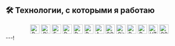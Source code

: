 ## 🛠️ Технологии, с которыми я работаю

<div align="center">
  <img src="https://camo.githubusercontent.com/1b042bc1d688c1c72ebf3bffcfdb15984f3bca6bc9f2b35a0a79bb213a4b86d1/68747470733a2f2f696d672e736869656c64732e696f2f62616467652f2d507974686f6e2d677265656e3f6c6f676f3d707974686f6e" alt="Python" height="25"/>
  <img src="https://camo.githubusercontent.com/6b3c7bcd9a87ee229b6023d74a545f24a3ab69b1491efb4236f56c52a3765be9/68747470733a2f2f696d672e736869656c64732e696f2f62616467652f2d446a616e676f2d6f72616e67653f6c6f676f3d646a616e676f" alt="Django" height="25"/>
  <img src="https://camo.githubusercontent.com/64e6c0dfdcd236b0b6f671007c72b946bba4b9a4ac03e3d28cfd1a1b2e0efeda/68747470733a2f2f696d672e736869656c64732e696f2f62616467652f2d466173744150492d626c75653f6c6f676f3d66617374617069" alt="FastAPI" height="25"/>
  <img src="https://camo.githubusercontent.com/32f8ebf2b219140e9b6db91fbf4a2ebc8cc65f1b6acdfd01ecda5c70b165ad59/68747470733a2f2f696d672e736869656c64732e696f2f62616467652f2d506f657472792d626c75653f6c6f676f3d706f65747279" alt="Poetry" height="25"/>
  <img src="https://camo.githubusercontent.com/effa4b9103a708cde74e1aa3e9b23048cd12ff3053c9d9092c623b0bff3e5a47/68747470733a2f2f696d672e736869656c64732e696f2f62616467652f2d446f636b65722d3364343438383f6c6f676f3d646f636b6572" alt="Docker" height="25"/>
  <img src="https://camo.githubusercontent.com/732e026c8fae5be77846625602e45cb98a4c4433c3ab302d0e82e5f76358f699/68747470733a2f2f696d672e736869656c64732e696f2f62616467652f2d52656469732d7265643f6c6f676f3d7265646973" alt="Redis" height="25"/>
  <img src="https://camo.githubusercontent.com/a39c1d1e478c11b0b8f3f46b9317c7d37cb0158adab676c6be6ae88c9f69708f/68747470733a2f2f696d672e736869656c64732e696f2f62616467652f2d417061636865253230537061726b2d626c75653f6c6f676f3d617061636865737061726b" alt="Apache Spark" height="25"/>
  <img src="https://camo.githubusercontent.com/effa4b9103a708cde74e1aa3e9b23048cd12ff3053c9d9092c623b0bff3e5a47/68747470733a2f2f696d672e736869656c64732e696f2f62616467652f2d41706f72656525323048646f6f702d6666666666663f6c6f676f3d61706f7265652d68646f6f70" alt="SQLAlchemy" height="25"/>
  <img src="https://camo.githubusercontent.com/f8a5d7a23a2c6a52a18e3c90e1dc39b3dd57e5db7a4c9f06a1973aabdd273c63/68747470733a2f2f696d672e736869656c64732e696f2f62616467652f2d4769742532304875622d77686974653f6c6f676f3d676974687562" alt="GitHub" height="25"/>
  <img src="https://camo.githubusercontent.com/8d130f03ac8f90bc3db800e99d0dc315d36258c23ff475e840a9812c80771c84/68747470733a2f2f696d672e736869656c64732e696f2f62616467652f2d426f6f7473747261702d6234313031363f6c6f676f3d626f6f747374726170" alt="Bootstrap" height="25"/>
  <img src="https://camo.githubusercontent.com/8a8469d78e5b5e6c3f3dc885470a6c136236ee99fa134ff42ff22e1e15b1c5a3/68747470733a2f2f696d672e736869656c64732e696f2f62616467652f2d506f737467726553514c2d626c75653f6c6f676f3d706f737467726573716c" alt="PostgreSQL" height="25"/>
  <img src="https://camo.githubusercontent.com/8d8cb46f2328d43b448f60758e3e249d170abc131a781846b4735e25cdaabbcd/68747470733a2f2f696d672e736869656c64732e696f2f62616467652f2d48544d4c253230352d626c75653f6c6f676f3d68746d6c35" alt="HTML5" height="25"/>
  <img src="https://camo.githubusercontent.com/0e0774638d58d1ae3ab49aef4b5ff4d542b8f4e59470e1565c93b0599cc2739f/68747470733a2f2f696d672e736869656c64732e696f2f62616467652f2d435353332d62726f776e3f6c6f676f3d63737333" alt="CSS3" height="25"/>
</div>
---!
